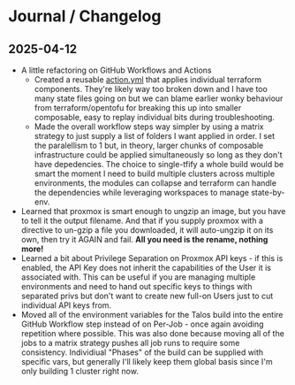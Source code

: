 # Journal / Changelog

## 2025-04-12

- A little refactoring on GitHub Workflows and Actions
  - Created a reusable [action.yml](.github/actions/talos-apply/action.yml) that applies individual terraform components.  They're likely way too broken down and I have too many state files going on but we can blame earlier wonky behaviour from terraform/opentofu for breaking this up into smaller composable, easy to replay individual bits during troubleshooting.
  - Made the overall workflow steps way simpler by using a matrix strategy to just supply a list of folders I want applied in order.  I set the paralellism to 1 but, in theory, larger chunks of composable infrastructure could be applied simultaneously so long as they don't have depedencies.  The choice to single-tfify a whole build would be smart the moment I need to build multiple clusters across multiple environments, the modules can collapse and terraform can handle the dependencies while leveraging workspaces to manage state-by-env.
- Learned that proxmox is smart enough to ungzip an image, but you have to tell it the output filename.  And that if you supply proxmox with a directive to un-gzip a file you downloaded, it will auto-ungzip it on its own, then try it AGAIN and fail.  __All you need is the rename, nothing more!__
- Learned a bit about Privilege Separation on Proxmox API keys - if this is enabled, the API Key does not inherit the capabilities of the User it is associated with.  This can be useful if you are managing multiple environments and need to hand out specific keys to things with separated privs but don't want to create new full-on Users just to cut individual API keys from.
- Moved all of the environment variables for the Talos build into the entire GitHub Workflow step instead of on Per-Job - once again avoiding repetition where possible.  This was also done because moving all of the jobs to a matrix strategy pushes all job runs to require some consistency.  Individiual "Phases" of the build can be supplied with specific vars, but generally I'll likely keep them global basis since I'm only building 1 cluster right now.